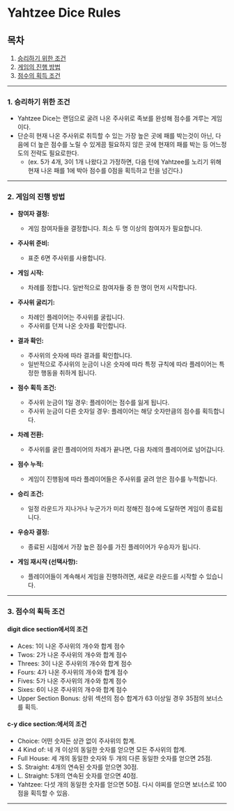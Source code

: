 # Yahtzee Dice Rules

## 목차
1. [승리하기 위한 조건](#1-승리하기-위한-조건)
2. [게임의 진행 방법](#2-게임의-진행-방법)
3. [점수의 획득 조건](#3-점수의-획득-조건)

---
### 1. 승리하기 위한 조건
- Yahtzee Dice는 랜덤으로 굴려 나온 주사위로 족보를 완성해 점수를 겨루는 게임이다.
- 단순히 현재 나온 주사위로 취득할 수 있는 가장 높은 곳에 패를 박는것이 아닌, 다음에 더 높은 점수를 노릴 수 있게끔 필요하지 않은 곳에 현재의 패를 박는 등 어느정도의 전략도 필요로한다. 
  - (ex. 5가 4개, 3이 1개 나왔다고 가정하면, 다음 턴에 Yahtzee를 노리기 위해 현재 나온 패를 1에 박아 점수를 0점을 획득하고 턴을 넘긴다.)
---
### 2. 게임의 진행 방법
- **참여자 결정:**
   - 게임 참여자들을 결정합니다. 최소 두 명 이상의 참여자가 필요합니다.

- **주사위 준비:**
   - 표준 6면 주사위를 사용합니다.

- **게임 시작:**
   - 차례를 정합니다. 일반적으로 참여자들 중 한 명이 먼저 시작합니다.

- **주사위 굴리기:**
   - 차례인 플레이어는 주사위를 굴립니다.
   - 주사위를 던져 나온 숫자를 확인합니다.

- **결과 확인:**
   - 주사위의 숫자에 따라 결과를 확인합니다.
   - 일반적으로 주사위의 눈금이 나온 숫자에 따라 특정 규칙에 따라 플레이어는 특정한 행동을 취하게 됩니다.

- **점수 획득 조건:**
   - 주사위 눈금이 1일 경우: 플레이어는 점수를 잃게 됩니다.
   - 주사위 눈금이 다른 숫자일 경우: 플레이어는 해당 숫자만큼의 점수를 획득합니다.

- **차례 전환:**
   - 주사위를 굴린 플레이어의 차례가 끝나면, 다음 차례의 플레이어로 넘어갑니다.

- **점수 누적:**
   - 게임이 진행됨에 따라 플레이어들은 주사위를 굴려 얻은 점수를 누적합니다.

- **승리 조건:**
   - 일정 라운드가 지나거나 누군가가 미리 정해진 점수에 도달하면 게임이 종료됩니다.

- **우승자 결정:**
    - 종료된 시점에서 가장 높은 점수를 가진 플레이어가 우승자가 됩니다.

- **게임 재시작 (선택사항):**
    - 플레이어들이 계속해서 게임을 진행하려면, 새로운 라운드를 시작할 수 있습니다.
---
### 3. 점수의 획득 조건
#### digit dice section에서의 조건
- Aces: 1이 나온 주사위의 개수와 합계 점수
- Twos: 2가 나온 주사위의 개수와 합계 점수
- Threes: 3이 나온 주사위의 개수와 합계 점수
- Fours: 4가 나온 주사위의 개수와 합계 점수
- Fives: 5가 나온 주사위의 개수와 합계 점수
- Sixes: 6이 나온 주사위의 개수와 합계 점수
- Upper Section Bonus: 상위 섹션의 점수 합계가 63 이상일 경우 35점의 보너스를 획득.
#### c-y dice section:에서의 조건
- Choice: 어떤 숫자든 상관 없이 주사위의 합계.
- 4 Kind of: 네 개 이상의 동일한 숫자를 얻으면 모든 주사위의 합계.
- Full House: 세 개의 동일한 숫자와 두 개의 다른 동일한 숫자를 얻으면 25점.
- S. Straight: 4개의 연속된 숫자를 얻으면 30점.
- L. Straight: 5개의 연속된 숫자를 얻으면 40점.
- Yahtzee: 다섯 개의 동일한 숫자를 얻으면 50점. 다시 야찌를 얻으면 보너스로 100점을 획득할 수 있음.
---
